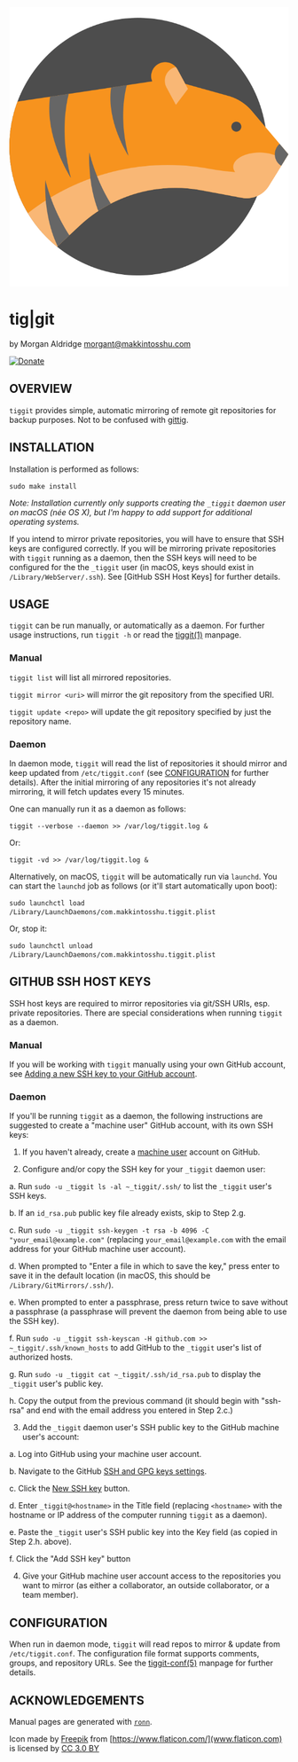 ![tiger](docs/tiger.svg)

# tig|git
by Morgan Aldridge <morgant@makkintosshu.com>

[![Donate](https://img.shields.io/badge/Donate-PayPal-green.svg)](https://www.paypal.com/cgi-bin/webscr?cmd=_donations&business=DBY3R8ARLDELE&currency_code=USD&source=url)

## OVERVIEW

`tiggit` provides simple, automatic mirroring of remote git repositories for backup purposes. Not to be confused with [gittig](https://github.com/tuler/gittig).

## INSTALLATION

Installation is performed as follows:

    sudo make install

_Note: Installation currently only supports creating the `_tiggit` daemon user on macOS (née OS X), but I'm happy to add support for additional operating systems._

If you intend to mirror private repositories, you will have to ensure that SSH keys are configured correctly. If you will be mirroring private repositories with `tiggit` running as a daemon, then the SSH keys will need to be configured for the the `_tiggit` user (in macOS, keys should exist in `/Library/WebServer/.ssh`). See [GitHub SSH Host Keys] for further details.

## USAGE

`tiggit` can be run manually, or automatically as a daemon. For further usage instructions, run `tiggit -h` or read the [tiggit(1)](man/tiggit.1.ronn) manpage.

### Manual

`tiggit list` will list all mirrored repositories.

`tiggit mirror <uri>` will mirror the git repository from the specified URI.

`tiggit update <repo>` will update the git repository specified by just the repository name.

### Daemon

In daemon mode, `tiggit` will read the list of repositories it should mirror and keep updated from `/etc/tiggit.conf` (see [CONFIGURATION](#CONFIGURATION) for further details). After the initial mirroring of any repositories it's not already mirroring, it will fetch updates every 15 minutes.

One can manually run it as a daemon as follows:

    tiggit --verbose --daemon >> /var/log/tiggit.log &

Or:

    tiggit -vd >> /var/log/tiggit.log &

Alternatively, on macOS, `tiggit` will be automatically run via `launchd`. You can start the `launchd` job as follows (or it'll start automatically upon boot):

    sudo launchctl load /Library/LaunchDaemons/com.makkintosshu.tiggit.plist

Or, stop it:

    sudo launchctl unload /Library/LaunchDaemons/com.makkintosshu.tiggit.plist

## GITHUB SSH HOST KEYS

SSH host keys are required to mirror repositories via git/SSH URIs, esp. private repositories. There are special considerations when running `tiggit` as a daemon.

### Manual

If you will be working with `tiggit` manually using your own GitHub account, see [Adding a new SSH key to your GitHub account](https://help.github.com/en/articles/adding-a-new-ssh-key-to-your-github-account).

### Daemon

If you'll be running `tiggit` as a daemon, the following instructions are suggested to create a "machine user" GitHub account, with its own SSH keys:

1. If you haven't already, create a [machine user](https://developer.github.com/v3/guides/managing-deploy-keys/#machine-users) account on GitHub.

2. Configure and/or copy the SSH key for your `_tiggit` daemon user:

  a. Run `sudo -u _tiggit ls -al ~_tiggit/.ssh/` to list the `_tiggit` user's SSH keys.

  b. If an `id_rsa.pub` public key file already exists, skip to Step 2.g.

  c. Run `sudo -u _tiggit ssh-keygen -t rsa -b 4096 -C "your_email@example.com"` (replacing `your_email@example.com` with the email address for your GitHub machine user account).

  d. When prompted to "Enter a file in which to save the key," press enter to save it in the default location (in macOS, this should be `/Library/GitMirrors/.ssh/`).

  e. When prompted to enter a passphrase, press return twice to save without a passphrase (a passphrase will prevent the daemon from being able to use the SSH key).

  f. Run `sudo -u _tiggit ssh-keyscan -H github.com >> ~_tiggit/.ssh/known_hosts` to add GitHub to the `_tiggit` user's list of authorized hosts.

  g. Run `sudo -u _tiggit cat ~_tiggit/.ssh/id_rsa.pub` to display the `_tiggit` user's public key.

  h. Copy the output from the previous command (it should begin with "ssh-rsa" and end with the email address you entered in Step 2.c.)

3. Add the `_tiggit` daemon user's SSH public key to the GitHub machine user's account:

  a. Log into GitHub using your machine user account.

  b. Navigate to the GitHub [SSH and GPG keys settings](https://github.com/settings/keys).

  c. Click the [New SSH key](https://github.com/settings/ssh/new) button.

  d. Enter `_tiggit@<hostname>` in the Title field (replacing `<hostname>` with the hostname or IP address of the computer running `tiggit` as a daemon).

  e. Paste the `_tiggit` user's SSH public key into the Key field (as copied in Step 2.h. above).

  f. Click the "Add SSH key" button

4. Give your GitHub machine user account access to the repositories you want to mirror (as either a collaborator, an outside collaborator, or a team member).

## CONFIGURATION

When run in daemon mode, `tiggit` will read repos to mirror & update from `/etc/tiggit.conf`. The configuration file format supports comments, groups, and repository URLs. See the [tiggit-conf(5)](man/tiggit-conf.5.ronn) manpage for further details.

## ACKNOWLEDGEMENTS

Manual pages are generated with [`ronn`](http://rtomayko.github.io/ronn/).

Icon made by [Freepik](https://www.freepik.com/) from [https://www.flaticon.com/](www.flaticon.com) is licensed by [CC 3.0 BY](http://creativecommons.org/licenses/by/3.0/)